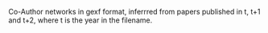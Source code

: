 Co-Author networks in gexf format, inferrred from papers published in t, t+1 and t+2, where t is the year in the filename.

